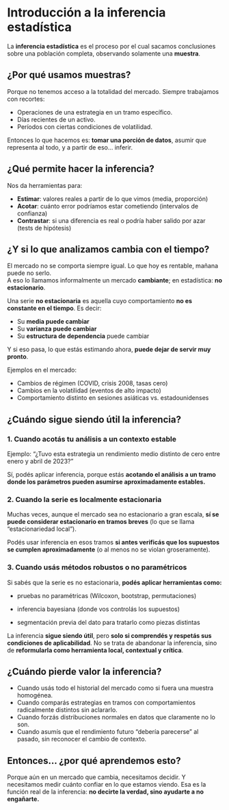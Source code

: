 # Introducción a la inferencia estadística

La **inferencia estadística** es el proceso por el cual sacamos conclusiones sobre una población completa, observando solamente una **muestra**. 

## ¿Por qué usamos muestras?

Porque no tenemos acceso a la totalidad del mercado. Siempre trabajamos con recortes:

- Operaciones de una estrategia en un tramo específico.
- Días recientes de un activo.
- Períodos con ciertas condiciones de volatilidad.
 
Entonces lo que hacemos es: **tomar una porción de datos**, asumir que representa al todo, y a partir de eso... inferir.

## ¿Qué permite hacer la inferencia?

Nos da herramientas para:

- **Estimar**: valores reales a partir de lo que vimos (media, proporción)
- **Acotar**: cuánto error podríamos estar cometiendo (intervalos de confianza)
- **Contrastar**: si una diferencia es real o podría haber salido por azar (tests de hipótesis)

## ¿Y si lo que analizamos cambia con el tiempo?

El mercado no se comporta siempre igual. Lo que hoy es rentable, mañana puede no serlo.  
A eso lo llamamos informalmente un mercado **cambiante**; en estadística: **no estacionario**.

Una serie **no estacionaria** es aquella cuyo comportamiento **no es constante en el tiempo**. Es decir:

- Su **media puede cambiar**
- Su **varianza puede cambiar**
- Su **estructura de dependencia** puede cambiar

Y si eso pasa, lo que estás estimando ahora, **puede dejar de servir muy pronto**.

Ejemplos en el mercado:
- Cambios de régimen (COVID, crisis 2008, tasas cero)
- Cambios en la volatilidad (eventos de alto impacto)
- Comportamiento distinto en sesiones asiáticas vs. estadounidenses

## ¿Cuándo sigue siendo útil la inferencia?

### 1. **Cuando acotás tu análisis a un contexto estable**

Ejemplo:
“¿Tuvo esta estrategia un rendimiento medio distinto de cero entre enero y abril de 2023?”

Sí, podés aplicar inferencia, porque estás **acotando el análisis a un tramo donde los parámetros pueden asumirse aproximadamente estables.**

### 2. **Cuando la serie es localmente estacionaria**

Muchas veces, aunque el mercado sea no estacionario a gran escala, **sí se puede considerar estacionario en tramos breves** (lo que se llama “estacionariedad local”).

Podés usar inferencia en esos tramos **si antes verificás que los supuestos se cumplen aproximadamente** (o al menos no se violan groseramente).

### 3. **Cuando usás métodos robustos o no paramétricos**

Si sabés que la serie es no estacionaria, **podés aplicar herramientas como:**

* pruebas no paramétricas (Wilcoxon, bootstrap, permutaciones)

* inferencia bayesiana (donde vos controlás los supuestos)

* segmentación previa del dato para tratarlo como piezas distintas

La inferencia **sigue siendo útil**, pero **solo si comprendés y respetás sus condiciones de aplicabilidad**. No se trata de abandonar la inferencia, sino de **reformularla como herramienta local, contextual y crítica**.

## ¿Cuándo pierde valor la inferencia?

* Cuando usás todo el historial del mercado como si fuera una muestra homogénea.
* Cuando comparás estrategias en tramos con comportamientos radicalmente distintos sin aclararlo.
* Cuando forzás distribuciones normales en datos que claramente no lo son.
* Cuando asumís que el rendimiento futuro “debería parecerse” al pasado, sin reconocer el cambio de contexto.

## Entonces… ¿por qué aprendemos esto?

Porque aún en un mercado que cambia, necesitamos decidir.
Y necesitamos medir cuánto confiar en lo que estamos viendo.
Esa es la función real de la inferencia: **no decirte la verdad, sino ayudarte a no engañarte.**

